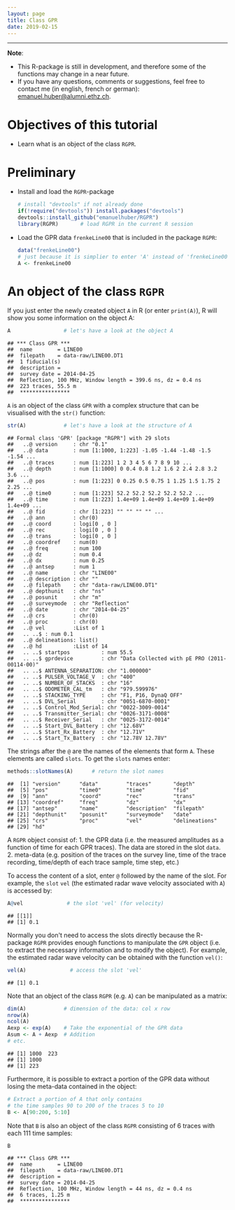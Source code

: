 ```yaml
---
layout: page
title: Class GPR
date: 2019-02-15
---
```


<!--
"/media/huber/Elements/UNIBAS/software/codeR/package_RGPR/RGPR-gh-pages/2014_04_25_frenke"
"G:/UNIBAS/software/codeR/package_RGPR/RGPR-gh-pages/2014_04_25_frenke"
-->

------------------------------------------------------------------------

**Note**:

-   This R-package is still in development, and therefore some of the functions may change in a near future.
-   If you have any questions, comments or suggestions, feel free to contact me (in english, french or german): <emanuel.huber@alumni.ethz.ch>.

Objectives of this tutorial
===========================

-   Learn what is an object of the class `RGPR`.

Preliminary
===========

-   Install and load the `RGPR`-package

    ``` r
    # install "devtools" if not already done
    if(!require("devtools")) install.packages("devtools")
    devtools::install_github("emanuelhuber/RGPR")
    library(RGPR)       # load RGPR in the current R session
    ```

-   Load the GPR data `frenkeLine00` that is included in the package `RGPR`:

    ``` r
    data("frenkeLine00")
    # just because it is simplier to enter 'A' instead of 'frenkeLine00'
    A <- frenkeLine00   
    ```

An object of the class `RGPR`
=============================

If you just enter the newly created object `A` in R (or enter `print(A)`), R will show you some information on the object A:

``` r
A                 # let's have a look at the object A
```

    ## *** Class GPR ***
    ##  name        = LINE00
    ##  filepath    = data-raw/LINE00.DT1
    ##  1 fiducial(s)
    ##  description = 
    ##  survey date = 2014-04-25
    ##  Reflection, 100 MHz, Window length = 399.6 ns, dz = 0.4 ns
    ##  223 traces, 55.5 m
    ##  ****************

`A` is an object of the class `GPR` with a complex structure that can be visualised with the `str()` function:

``` r
str(A)            # let's have a look at the structure of A
```

    ## Formal class 'GPR' [package "RGPR"] with 29 slots
    ##   ..@ version     : chr "0.1"
    ##   ..@ data        : num [1:1000, 1:223] -1.05 -1.44 -1.48 -1.5 -1.54 ...
    ##   ..@ traces      : num [1:223] 1 2 3 4 5 6 7 8 9 10 ...
    ##   ..@ depth       : num [1:1000] 0 0.4 0.8 1.2 1.6 2 2.4 2.8 3.2 3.6 ...
    ##   ..@ pos         : num [1:223] 0 0.25 0.5 0.75 1 1.25 1.5 1.75 2 2.25 ...
    ##   ..@ time0       : num [1:223] 52.2 52.2 52.2 52.2 52.2 ...
    ##   ..@ time        : num [1:223] 1.4e+09 1.4e+09 1.4e+09 1.4e+09 1.4e+09 ...
    ##   ..@ fid         : chr [1:223] "" "" "" "" ...
    ##   ..@ ann         : chr(0) 
    ##   ..@ coord       : logi[0 , 0 ] 
    ##   ..@ rec         : logi[0 , 0 ] 
    ##   ..@ trans       : logi[0 , 0 ] 
    ##   ..@ coordref    : num(0) 
    ##   ..@ freq        : num 100
    ##   ..@ dz          : num 0.4
    ##   ..@ dx          : num 0.25
    ##   ..@ antsep      : num 1
    ##   ..@ name        : chr "LINE00"
    ##   ..@ description : chr ""
    ##   ..@ filepath    : chr "data-raw/LINE00.DT1"
    ##   ..@ depthunit   : chr "ns"
    ##   ..@ posunit     : chr "m"
    ##   ..@ surveymode  : chr "Reflection"
    ##   ..@ date        : chr "2014-04-25"
    ##   ..@ crs         : chr(0) 
    ##   ..@ proc        : chr(0) 
    ##   ..@ vel         :List of 1
    ##   .. ..$ : num 0.1
    ##   ..@ delineations: list()
    ##   ..@ hd          :List of 14
    ##   .. ..$ startpos          : num 55.5
    ##   .. ..$ gprdevice         : chr "Data Collected with pE PRO (2011-00114-00)"
    ##   .. ..$ ANTENNA_SEPARATION: chr "1.000000"
    ##   .. ..$ PULSER_VOLTAGE_V  : chr "400"
    ##   .. ..$ NUMBER_OF_STACKS  : chr "16"
    ##   .. ..$ ODOMETER_CAL_tm   : chr "979.599976"
    ##   .. ..$ STACKING_TYPE     : chr "F1, P16, DynaQ OFF"
    ##   .. ..$ DVL_Serial        : chr "0051-6870-0001"
    ##   .. ..$ Control_Mod_Serial: chr "0022-3009-0014"
    ##   .. ..$ Transmitter_Serial: chr "0026-3171-0008"
    ##   .. ..$ Receiver_Serial   : chr "0025-3172-0014"
    ##   .. ..$ Start_DVL_Battery : chr "12.68V"
    ##   .. ..$ Start_Rx_Battery  : chr "12.71V"
    ##   .. ..$ Start_Tx_Battery  : chr "12.78V 12.78V"

The strings after the `@` are the names of the elements that form `A`. These elements are called `slots`. To get the `slots` names enter:

``` r
methods::slotNames(A)      # return the slot names
```

    ##  [1] "version"      "data"         "traces"       "depth"       
    ##  [5] "pos"          "time0"        "time"         "fid"         
    ##  [9] "ann"          "coord"        "rec"          "trans"       
    ## [13] "coordref"     "freq"         "dz"           "dx"          
    ## [17] "antsep"       "name"         "description"  "filepath"    
    ## [21] "depthunit"    "posunit"      "surveymode"   "date"        
    ## [25] "crs"          "proc"         "vel"          "delineations"
    ## [29] "hd"

A `RGPR` object consist of: 1. the GPR data (i.e. the measured amplitudes as a function of time for each GPR traces). The data are stored in the slot `data`. 2. meta-data (e.g. position of the traces on the survey line, time of the trace recording, time/depth of each trace sample, time step, etc.)

To access the content of a slot, enter `@` followed by the name of the slot. For example, the `slot` `vel` (the estimated radar wave velocity associated with `A`) is accessed by:

``` r
A@vel              # the slot 'vel' (for velocity)
```

    ## [[1]]
    ## [1] 0.1

Normally you don't need to access the slots directly because the R-package `RGPR` provides enough functions to manipulate the `GPR` object (i.e. to extract the necessary information and to modify the object). For example, the estimated radar wave velocity can be obtained with the function `vel()`:

``` r
vel(A)              # access the slot 'vel'
```

    ## [1] 0.1

<!---
`A` is an object of the class `GPR` with a complex structure:

```r
class(A)          # To which class belong A?
```

```
## [1] "GPR"
## attr(,"package")
## [1] "RGPR"
```

To see the structure of `A` enter

```r
str(A)            # let's have a look at the structure of A
```

The strings after the `@` are the names of the elements that form `A`. These elements are called `slots`. To get the `slots` names enter:

```r
slotNames(A)      # return the slot names
```

To access the content of a slot, enter `@` followed by the name of the slot. For example, the `slot` `vel` (the estimated radar wave velocity) is accessed by:

```r
A@vel              # the slot 'vel' (for velocity)
```

```
## [[1]]
## [1] 0.1
```
-->
<!---
What is the velocity unit? The slot `@depthunit` gives the vertical unit (z, time) and `@posunit` the horizontal unit (x-y):

```r
paste0(A@posunit,"/",A@depthunit)           # the slot 'vel' ('vel' for velocity)
```

```
## [1] "m/ns"
```
-->
<!---
The GPR data are in the slot `@data`. If you enter `A@data` you will notice that `A@data` is a matrix whose columns correspond to the recorded traces and the lines to the time of record. It is not a good practice that the user change the slot contents itself, because some of the slots are related and should not be changed alone. The R-package `RGPR` provides enough function to manipulate the `GPR` object.
-->
Note that an object of the class `RGPR` (e.g. `A`) can be manipulated as a matrix:

``` r
dim(A)            # dimension of the data: col x row
nrow(A)
ncol(A)
Aexp <- exp(A)    # Take the exponential of the GPR data
Asum <- A + Aexp  # Addition
# etc.
```

    ## [1] 1000  223
    ## [1] 1000
    ## [1] 223

Furthermore, it is possible to extract a portion of the GPR data without losing the meta-data contained in the object:

``` r
# Extract a portion of A that only contains
# the time samples 90 to 200 of the traces 5 to 10
B <- A[90:200, 5:10]          
```

Note that `B` is also an object of the class `RGPR` consisting of 6 traces with each 111 time samples:

``` r
B        
```

    ## *** Class GPR ***
    ##  name        = LINE00
    ##  filepath    = data-raw/LINE00.DT1
    ##  description = 
    ##  survey date = 2014-04-25
    ##  Reflection, 100 MHz, Window length = 44 ns, dz = 0.4 ns
    ##  6 traces, 1.25 m
    ##  ****************
